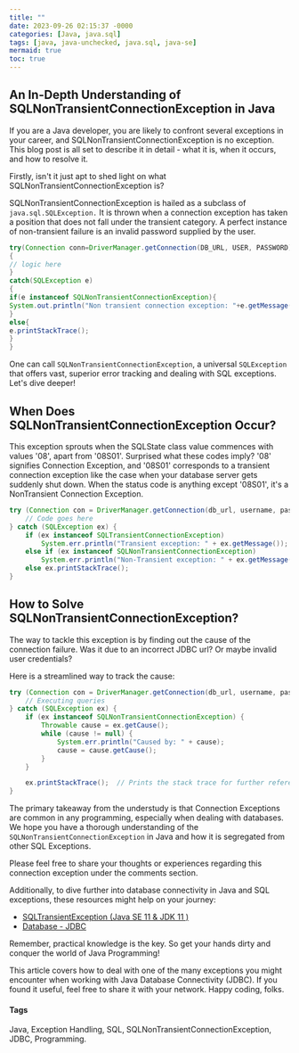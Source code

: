 ```yaml
---
title: ""
date: 2023-09-26 02:15:37 -0000
categories: [Java, java.sql]
tags: [java, java-unchecked, java.sql, java-se]
mermaid: true
toc: true
---
```


## An In-Depth Understanding of SQLNonTransientConnectionException in Java

If you are a Java developer, you are likely to confront several exceptions in your career, and SQLNonTransientConnectionException is no exception. This blog post is all set to describe it in detail - what it is, when it occurs, and how to resolve it.

Firstly, isn't it just apt to shed light on what SQLNonTransientConnectionException is? 

SQLNonTransientConnectionException is hailed as a subclass of `java.sql.SQLException.` It is thrown when a connection exception has taken a position that does not fall under the transient category. A perfect instance of non-transient failure is an invalid password supplied by the user.

```java
try(Connection conn=DriverManager.getConnection(DB_URL, USER, PASSWORD))
{
// logic here
}
catch(SQLException e)
{
if(e instanceof SQLNonTransientConnectionException){
System.out.println("Non transient connection exception: "+e.getMessage());
}
else{
e.printStackTrace();
}
}
```

One can call `SQLNonTransientConnectionException`, a universal `SQLException` that offers vast, superior error tracking and dealing with SQL exceptions. Let's dive deeper!

## When Does SQLNonTransientConnectionException Occur?

This exception sprouts when the SQLState class value commences with values '08', apart from '08S01'. Surprised what these codes imply? '08' signifies Connection Exception, and '08S01' corresponds to a transient connection exception like the case when your database server gets suddenly shut down. When the status code is anything except '08S01', it's a NonTransient Connection Exception.

```java
try (Connection con = DriverManager.getConnection(db_url, username, password)) {
    // Code goes here
} catch (SQLException ex) {
    if (ex instanceof SQLTransientConnectionException)
        System.err.println("Transient exception: " + ex.getMessage());
    else if (ex instanceof SQLNonTransientConnectionException)
        System.err.println("Non-Transient exception: " + ex.getMessage());
    else ex.printStackTrace();
}
```
## How to Solve SQLNonTransientConnectionException?

The way to tackle this exception is by finding out the cause of the connection failure.  Was it due to an incorrect JDBC url? Or maybe invalid user credentials?

Here is a streamlined way to track the cause:

```java
try (Connection con = DriverManager.getConnection(db_url, username, password)) {
    // Executing queries
} catch (SQLException ex) {
    if (ex instanceof SQLNonTransientConnectionException) {
        Throwable cause = ex.getCause();
        while (cause != null) {
            System.err.println("Caused by: " + cause);
            cause = cause.getCause();
        }
    }

    ex.printStackTrace();  // Prints the stack trace for further reference
}
```
The primary takeaway from the understudy is that Connection Exceptions are common in any programming, especially when dealing with databases. We hope you have a thorough understanding of the `SQLNonTransientConnectionException` in Java and how it is segregated from other SQL Exceptions.

Please feel free to share your thoughts or experiences regarding this connection exception under the comments section.

Additionally, to dive further into database connectivity in Java and SQL exceptions, these resources might help on your journey:

* [SQLTransientException (Java SE 11 & JDK 11 )](https://docs.oracle.com/en/java/javase/11/docs/api/java.naming/javax/naming/ldap/HasControls.html)
* [Database - JDBC](https://docs.oracle.com/en/java/javase/11/docs/api/java.base/java/sql/package-summary.html)

Remember, practical knowledge is the key. So get your hands dirty and conquer the world of Java Programming!

This article covers how to deal with one of the many exceptions you might encounter when working with Java Database Connectivity (JDBC). If you found it useful, feel free to share it with your network. Happy coding, folks.

#### Tags
Java, Exception Handling, SQL, SQLNonTransientConnectionException, JDBC, Programming.